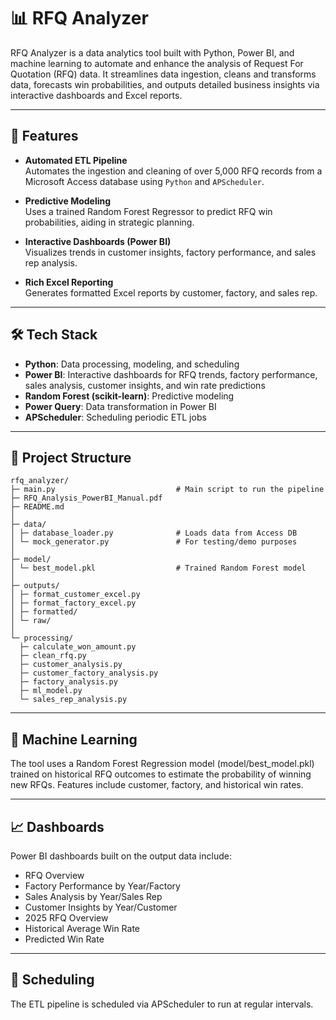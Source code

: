 # 📊 RFQ Analyzer

RFQ Analyzer is a data analytics tool built with Python, Power BI, and machine learning to automate and enhance the analysis of Request For Quotation (RFQ) data. It streamlines data ingestion, cleans and transforms data, forecasts win probabilities, and outputs detailed business insights via interactive dashboards and Excel reports.

---

## 🚀 Features

-  **Automated ETL Pipeline**  
  Automates the ingestion and cleaning of over 5,000 RFQ records from a Microsoft Access database using `Python` and `APScheduler`.

-  **Predictive Modeling**  
  Uses a trained Random Forest Regressor to predict RFQ win probabilities, aiding in strategic planning.

-  **Interactive Dashboards (Power BI)**  
  Visualizes trends in customer insights, factory performance, and sales rep analysis.

-  **Rich Excel Reporting**  
  Generates formatted Excel reports by customer, factory, and sales rep.

---

## 🛠 Tech Stack

- **Python**: Data processing, modeling, and scheduling
- **Power BI**: Interactive dashboards for RFQ trends, factory performance, sales analysis, customer insights, and win rate predictions
- **Random Forest (scikit-learn)**: Predictive modeling
- **Power Query**: Data transformation in Power BI
- **APScheduler**: Scheduling periodic ETL jobs

---

## 📂 Project Structure
```
rfq_analyzer/
├─ main.py                           # Main script to run the pipeline
├─ RFQ_Analysis_PowerBI_Manual.pdf
├─ README.md
│
├─ data/
│ ├─ database_loader.py              # Loads data from Access DB
│ └─ mock_generator.py               # For testing/demo purposes
│
├─ model/
│ └─ best_model.pkl                  # Trained Random Forest model
│
├─ outputs/
│ ├─ format_customer_excel.py
│ ├─ format_factory_excel.py
│ ├─ formatted/
│ └─ raw/
│
└─ processing/
  ├─ calculate_won_amount.py
  ├─ clean_rfq.py
  ├─ customer_analysis.py
  ├─ customer_factory_analysis.py
  ├─ factory_analysis.py
  ├─ ml_model.py
  └─ sales_rep_analysis.py
```

---

## 🤖 Machine Learning
The tool uses a Random Forest Regression model (model/best_model.pkl) trained on historical RFQ outcomes to estimate the probability of winning new RFQs. Features include customer, factory, and historical win rates.

---

## 📈 Dashboards
Power BI dashboards built on the output data include:
- RFQ Overview
- Factory Performance by Year/Factory
- Sales Analysis by Year/Sales Rep
- Customer Insights by Year/Customer
- 2025 RFQ Overview
- Historical Average Win Rate
- Predicted Win Rate

---

## 📅 Scheduling
The ETL pipeline is scheduled via APScheduler to run at regular intervals.
